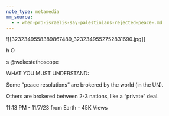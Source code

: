 ```yaml
---
note_type: metamedia
mm_source:
  - - when-pro-israelis-say-palestinians-rejected-peace-.md
---
```


![[3232349558389867489_3232349552752831690.jpg]]

h O

s @wokestethoscope

WHAT YOU MUST UNDERSTAND:

Some “peace resolutions” are brokered by the
world (in the UN).

Others are brokered between 2-3 nations, like a
“private” deal.

11:13 PM - 11/7/23 from Earth - 45K Views

